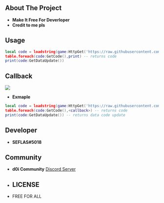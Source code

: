 ## About The Project
- **Make It Free For Deverloper**
- **Credit to me pls**
## Usage
```lua
local code = loadstring(game:HttpGet('https://raw.githubusercontent.com/SEFLAS/api/main/Code_API/api.lua'))()({<string> <game name>,<Url> requirement : https://progameguides.com/roblox/bee-swarm-simulator-codes/})
table.foreach(code:GetCode(),print) -- returns code 
print(code:GetDataUpdate())
```
## Callback
![](https://cdn.discordapp.com/attachments/857823544838455306/1106823650600034334/image.png)
- **Exmaple**
```lua
local code = loadstring(game:HttpGet('https://raw.githubusercontent.com/SEFLAS/api/main/Code_API/api.lua'))()({"Bee Swarm","https://progameguides.com/roblox/bee-swarm-simulator-codes/"})
table.foreach(code:GetCode(),<callback>) -- returns code 
print(code:GetDataUpdate()) -- returns data code update
```
## Developer
- **SEFLAS#5018**
## Community
- **d0i Community** [Discord Server](https://discord.gg/BRpYWyw8Qz)
- ## LICENSE
- FREE FOR ALL
